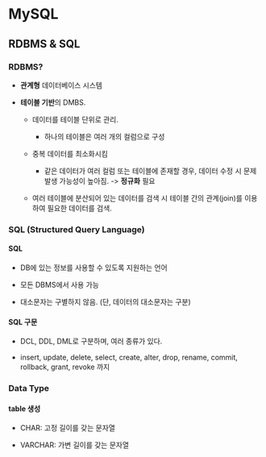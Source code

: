 # MySQL

## RDBMS & SQL

### RDBMS?

- **관계형** 데이터베이스 시스템

- **테이블 기반**의 DMBS.
  
  - 데이터를 테이블 단위로 관리.
    
    - 하나의 테이블은 여러 개의 컬럼으로 구성
  
  - 중복 데이터를 최소화시킴
    
    - 같은 데이터가 여러 컬럼 또는 테이블에 존재할 경우, 데이터 수정 시 문제 발생 가능성이 높아짐. -> **정규화** 필요
  
  - 여러 테이블에 분산되어 있는 데이터를 검색 시 테이블 간의 관계(join)를 이용하여 필요한 데이터를 검색.



### SQL (Structured Query Language)

#### SQL

- DB에 있는 정보를 사용할 수 있도록 지원하는 언어

- 모든 DBMS에서 사용 가능

- 대소문자는 구별하지 않음. (단, 데이터의 대소문자는 구분)

#### SQL 구문

- DCL, DDL, DML로 구분하며, 여러 종류가 있다.

- insert, update, delete, select, create, alter, drop, rename, commit, rollback, grant, revoke 까지



### Data Type

#### table 생성

- CHAR: 고정 길이를 갖는 문자열

- VARCHAR: 가변 길이를 갖는 문자열
